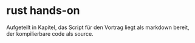 # rust hands-on
Aufgeteilt in Kapitel, das Script für den Vortrag liegt als markdown bereit, der kompilierbare code als source.